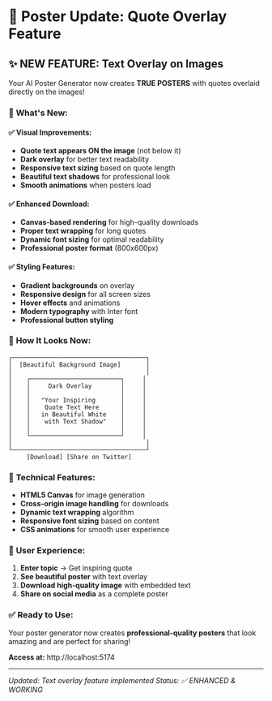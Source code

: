 # 🎨 Poster Update: Quote Overlay Feature

## ✨ **NEW FEATURE: Text Overlay on Images**

Your AI Poster Generator now creates **TRUE POSTERS** with quotes overlaid directly on the images!

### 🎯 **What's New:**

#### ✅ **Visual Improvements:**
- **Quote text appears ON the image** (not below it)
- **Dark overlay** for better text readability
- **Responsive text sizing** based on quote length
- **Beautiful text shadows** for professional look
- **Smooth animations** when posters load

#### ✅ **Enhanced Download:**
- **Canvas-based rendering** for high-quality downloads
- **Proper text wrapping** for long quotes
- **Dynamic font sizing** for optimal readability
- **Professional poster format** (800x600px)

#### ✅ **Styling Features:**
- **Gradient backgrounds** on overlay
- **Responsive design** for all screen sizes
- **Hover effects** and animations
- **Modern typography** with Inter font
- **Professional button styling**

### 🎨 **How It Looks Now:**

```
┌─────────────────────────────────────┐
│  [Beautiful Background Image]       │
│                                     │
│    ┌─────────────────────────┐     │
│    │     Dark Overlay        │     │
│    │                         │     │
│    │   "Your Inspiring       │     │
│    │    Quote Text Here      │     │
│    │   in Beautiful White    │     │
│    │    with Text Shadow"    │     │
│    │                         │     │
│    └─────────────────────────┘     │
│                                     │
└─────────────────────────────────────┘
     [Download] [Share on Twitter]
```

### 🚀 **Technical Features:**

- **HTML5 Canvas** for image generation
- **Cross-origin image handling** for downloads
- **Dynamic text wrapping** algorithm
- **Responsive font sizing** based on content
- **CSS animations** for smooth user experience

### 🎯 **User Experience:**

1. **Enter topic** → Get inspiring quote
2. **See beautiful poster** with text overlay
3. **Download high-quality image** with embedded text
4. **Share on social media** as a complete poster

### ✅ **Ready to Use:**

Your poster generator now creates **professional-quality posters** that look amazing and are perfect for sharing!

**Access at:** http://localhost:5174

---

*Updated: Text overlay feature implemented*
*Status: ✅ ENHANCED & WORKING*